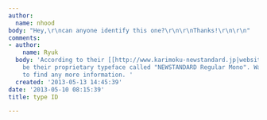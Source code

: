 ```yaml
---
author:
  name: nhood
body: "Hey,\r\ncan anyone identify this one?\r\n\r\nThanks!\r\n\r\n"
comments:
- author:
    name: Ryuk
  body: 'According to their [[http://www.karimoku-newstandard.jp|website]], should
    be their proprietary typeface called "NEWSTANDARD Regular Mono". Wasn''t able
    to find any more information. '
  created: '2013-05-13 14:45:39'
date: '2013-05-10 08:15:39'
title: type ID

---
```

